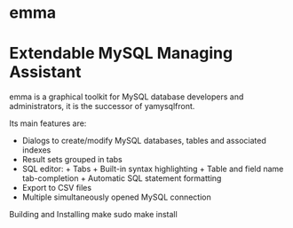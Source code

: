emma
====
Extendable MySQL Managing Assistant
===================================

emma is a graphical toolkit for MySQL database developers and administrators, it is the successor of yamysqlfront. 
 
 Its main features are: 
 * Dialogs to create/modify MySQL databases, tables and associated indexes 
 * Result sets grouped in tabs 
 * SQL editor: + Tabs + Built-in syntax highlighting + Table and field name
   tab-completion + Automatic SQL statement formatting 
 * Export to CSV files 
 * Multiple simultaneously opened MySQL connection

Building and Installing
 make
 sudo make install
